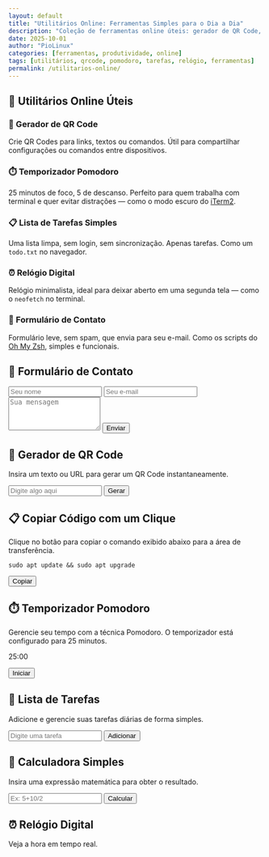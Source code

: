 ```yaml
---
layout: default
title: "Utilitários Online: Ferramentas Simples para o Dia a Dia"
description: "Coleção de ferramentas online úteis: gerador de QR Code, temporizador Pomodoro, lista de tarefas, relógio digital e formulário de contato. Sem firulas."
date: 2025-10-01
author: "PioLinux"
categories: [ferramentas, produtividade, online]
tags: [utilitários, qrcode, pomodoro, tarefas, relógio, ferramentas]
permalink: /utilitarios-online/
---
```


<section>
<h2>🔧 Utilitários Online Úteis</h2>

<h3>📱 Gerador de QR Code</h3>
<p>Crie QR Codes para links, textos ou comandos. Útil para compartilhar configurações ou comandos entre dispositivos.</p>

<h3>⏱️ Temporizador Pomodoro</h3>
<p>25 minutos de foco, 5 de descanso. Perfeito para quem trabalha com terminal e quer evitar distrações — como o modo escuro do <a href="https://iterm2.com">iTerm2</a>.</p>

<h3>📋 Lista de Tarefas Simples</h3>
<p>Uma lista limpa, sem login, sem sincronização. Apenas tarefas. Como um <code>todo.txt</code> no navegador.</p>

<h3>⏰ Relógio Digital</h3>
<p>Relógio minimalista, ideal para deixar aberto em uma segunda tela — como o <code>neofetch</code> no terminal.</p>

<h3>📧 Formulário de Contato</h3>
<p>Formulário leve, sem spam, que envia para seu e-mail. Como os scripts do <a href="https://ohmyz.sh">Oh My Zsh</a>, simples e funcionais.</p>

</section>
 
  
   <script src="https://cdn.jsdelivr.net/npm/qrcode/build/qrcode.min.js">
   </script>
   <script>
    function gerarQRCode() {
            let canvas = document.getElementById("qrcodeCanvas");
            let texto = document.getElementById("qrtext").value;
            QRCode.toCanvas(canvas, texto, error => {
                if (error) console.error(error);
            });
        }

        function copiarCodigo() {
            const texto = document.getElementById("codigo").innerText;
            navigator.clipboard.writeText(texto).then(() => alert("Código copiado!"));
        }

        let pomodoroTimer;
        function iniciarPomodoro() {
            let tempo = 25 * 60;
            clearInterval(pomodoroTimer);
            pomodoroTimer = setInterval(() => {
                let min = Math.floor(tempo / 60);
                let seg = tempo % 60;
                document.getElementById("pomodoro").innerText = `${min}:${seg < 10 ? '0' : ''}${seg}`;
                if (--tempo < 0) clearInterval(pomodoroTimer);
            }, 1000);
        }

        function adicionarTarefa() {
            const input = document.getElementById("novaTarefa");
            const ul = document.getElementById("listaTarefas");
            if (input.value.trim()) {
                let li = document.createElement("li");
                li.textContent = input.value;
                ul.appendChild(li);
                input.value = "";
            }
        }

        function calcular() {
            const expr = document.getElementById("expr").value;
            try {
                const res = eval(expr);
                document.getElementById("resultado").innerText = `Resultado: ${res}`;
            } catch {
                document.getElementById("resultado").innerText = "Expressão inválida!";
            }
        }

        function atualizarRelogio() {
            const agora = new Date();
            const h = agora.getHours().toString().padStart(2, '0');
            const m = agora.getMinutes().toString().padStart(2, '0');
            const s = agora.getSeconds().toString().padStart(2, '0');
            document.getElementById("clock").innerText = `${h}:${m}:${s}`;
        }
        setInterval(atualizarRelogio, 1000);
        atualizarRelogio();
   </script>
   
   <section>
    <h2>
     📧 Formulário de Contato
    </h2>
    <form onsubmit="alert('Mensagem enviada!'); return false;">
     <input placeholder="Seu nome" required="" type="text"/>
     <input placeholder="Seu e-mail" required="" type="email"/>
     <textarea placeholder="Sua mensagem" required="" rows="4"></textarea>
     <button type="submit">
      Enviar
     </button>
    </form>
   </section>
   <section>
    <h2>
     🔳 Gerador de QR Code
    </h2>
    <p>
     Insira um texto ou URL para gerar um QR Code instantaneamente.
    </p>
    <input id="qrtext" placeholder="Digite algo aqui" type="text"/>
    <button onclick="gerarQRCode()">
     Gerar
    </button>
    <canvas id="qrcodeCanvas">
    </canvas>
   </section>
   <section>
    <h2>
     📋 Copiar Código com um Clique
    </h2>
    <p>
     Clique no botão para copiar o comando exibido abaixo para a área de transferência.
    </p>
    <pre><code id="codigo">sudo apt update &amp;&amp; sudo apt upgrade</code></pre>
    <button onclick="copiarCodigo()">
     Copiar
    </button>
   </section>
   <section>
    <h2>
     ⏱️ Temporizador Pomodoro
    </h2>
    <p>
     Gerencie seu tempo com a técnica Pomodoro. O temporizador está configurado para 25 minutos.
    </p>
    <p id="pomodoro">
     25:00
    </p>
    <button onclick="iniciarPomodoro()">
     Iniciar
    </button>
   </section>
   <section>
    <h2>
     📝 Lista de Tarefas
    </h2>
    <p>
     Adicione e gerencie suas tarefas diárias de forma simples.
    </p>
    <input id="novaTarefa" placeholder="Digite uma tarefa" type="text"/>
    <button onclick="adicionarTarefa()">
     Adicionar
    </button>
    <ul id="listaTarefas">
    </ul>
   </section>
   <section>
    <h2>
     🧮 Calculadora Simples
    </h2>
    <p>
     Insira uma expressão matemática para obter o resultado.
    </p>
    <input id="expr" placeholder="Ex: 5+10/2" type="text"/>
    <button onclick="calcular()">
     Calcular
    </button>
    <p id="resultado">
    </p>
   </section>
   <section>
    <h2>
     ⏰ Relógio Digital
    </h2>
    <p>
     Veja a hora em tempo real.
    </p>
    <div id="clock">
    </div>
   </section>

 
